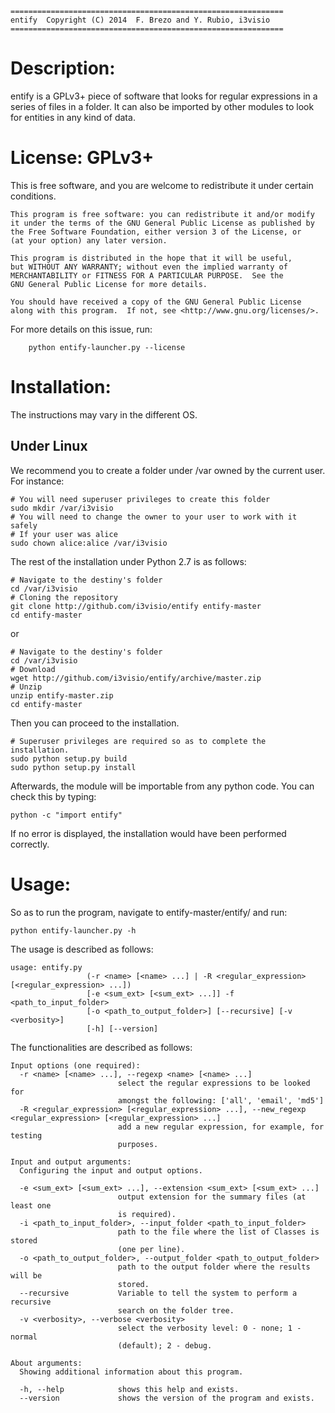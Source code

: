 	=============================================================
	entify  Copyright (C) 2014  F. Brezo and Y. Rubio, i3visio
	=============================================================

Description:
============
entify is a GPLv3+ piece of software that looks for regular expressions in 
a series of files in a folder. It can also be imported by other modules to 
look for entities in any kind of data.

License: GPLv3+
===============

This is free software, and you are welcome to redistribute it under certain conditions.

	This program is free software: you can redistribute it and/or modify
	it under the terms of the GNU General Public License as published by
	the Free Software Foundation, either version 3 of the License, or
	(at your option) any later version.

	This program is distributed in the hope that it will be useful,
	but WITHOUT ANY WARRANTY; without even the implied warranty of
	MERCHANTABILITY or FITNESS FOR A PARTICULAR PURPOSE.  See the
	GNU General Public License for more details.

	You should have received a copy of the GNU General Public License
	along with this program.  If not, see <http://www.gnu.org/licenses/>.


For more details on this issue, run:
```
	python entify-launcher.py --license
```

Installation:
=============


The instructions may vary in the different OS. 

Under Linux
-----------
We recommend you to create a folder under /var owned by the current user. For
instance:
```
# You will need superuser privileges to create this folder 
sudo mkdir /var/i3visio
# You will need to change the owner to your user to work with it safely
# If your user was alice
sudo chown alice:alice /var/i3visio
```

The rest of the installation under Python 2.7 is as follows:
```
# Navigate to the destiny's folder
cd /var/i3visio
# Cloning the repository
git clone http://github.com/i3visio/entify entify-master
cd entify-master
```
or
```
# Navigate to the destiny's folder
cd /var/i3visio
# Download
wget http://github.com/i3visio/entify/archive/master.zip
# Unzip
unzip entify-master.zip
cd entify-master
```
Then you can proceed to the installation.
```
# Superuser privileges are required so as to complete the installation.
sudo python setup.py build
sudo python setup.py install	
```
Afterwards, the module will be importable from any python code. You can check this by typing:
```
python -c "import entify"
```
If no error is displayed, the installation would have been performed correctly.

Usage:
======
So as to run the program, navigate to entify-master/entify/ and run:
```
python entify-launcher.py -h
```
The usage is described as follows:
```
usage: entify.py
                 (-r <name> [<name> ...] | -R <regular_expression> [<regular_expression> ...])
                 [-e <sum_ext> [<sum_ext> ...]] -f <path_to_input_folder>
                 [-o <path_to_output_folder>] [--recursive] [-v <verbosity>]
                 [-h] [--version]
```

The functionalities are described as follows:
```
Input options (one required):
  -r <name> [<name> ...], --regexp <name> [<name> ...]
                        select the regular expressions to be looked for
                        amongst the following: ['all', 'email', 'md5']
  -R <regular_expression> [<regular_expression> ...], --new_regexp <regular_expression> [<regular_expression> ...]
                        add a new regular expression, for example, for testing
                        purposes.

Input and output arguments:
  Configuring the input and output options.

  -e <sum_ext> [<sum_ext> ...], --extension <sum_ext> [<sum_ext> ...]
                        output extension for the summary files (at least one
                        is required).
  -i <path_to_input_folder>, --input_folder <path_to_input_folder>
                        path to the file where the list of Classes is stored
                        (one per line).
  -o <path_to_output_folder>, --output_folder <path_to_output_folder>
                        path to the output folder where the results will be
                        stored.
  --recursive           Variable to tell the system to perform a recursive
                        search on the folder tree.
  -v <verbosity>, --verbose <verbosity>
                        select the verbosity level: 0 - none; 1 - normal
                        (default); 2 - debug.

About arguments:
  Showing additional information about this program.

  -h, --help            shows this help and exists.
  --version             shows the version of the program and exists.
```

